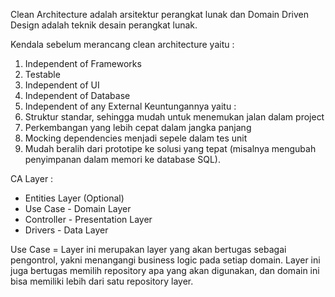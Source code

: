 Clean Architecture adalah arsitektur perangkat lunak dan Domain Driven Design adalah teknik desain perangkat lunak.
 
Kendala sebelum merancang clean architecture yaitu : 
1. Independent of Frameworks  
2. Testable 
3. Independent of UI 
4. Independent of Database 
5. Independent of any External 
Keuntungannya yaitu : 
1. Struktur standar, sehingga mudah untuk menemukan jalan dalam project 
2. Perkembangan yang lebih cepat dalam jangka panjang 
3. Mocking dependencies menjadi sepele dalam tes unit 
4. Mudah beralih dari prototipe ke solusi yang tepat (misalnya mengubah penyimpanan dalam memori ke database SQL). 
 
CA Layer : 
- Entities Layer (Optional) 
- Use Case - Domain Layer 
- Controller - Presentation Layer 
- Drivers - Data Layer

Use Case = Layer ini merupakan layer yang akan bertugas sebagai pengontrol, yakni menangangi business logic pada setiap domain. Layer ini juga bertugas memilih repository apa yang akan digunakan, dan domain ini bisa memiliki lebih dari satu repository layer.